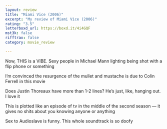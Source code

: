 ```yaml
---
layout: review
title: "Miami Vice (2006)"
excerpt: "My review of Miami Vice (2006)"
rating: "3.5"
letterboxd_url: https://boxd.it/4i4GQF
mst3k: false
rifftrax: false
category: movie_review

---
```


Now, THIS is a VIBE. Sexy people in Michael Mann lighting being shot with a flip phone or something

I’m convinced the resurgence of the mullet and mustache is due to Colin Ferrell in this movie

Does Justin Thoreaux have more than 1-2 lines? He’s just, like, hanging out. I love it

This is plotted like an episode of tv in the middle of the second season — it gives no shits about you knowing anyone or anything

Sex to Audioslave is funny. This whole soundtrack is so doofy